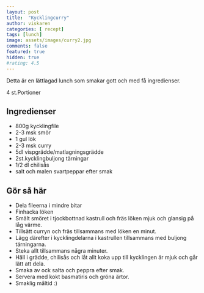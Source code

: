 ```yaml
---
layout: post
title:  "Kycklingcurry"
author: viskaren
categories: [ recept]
tags: [lunch]
image: assets/images/curry2.jpg
comments: false
featured: true
hidden: true
#rating: 4.5
---
```

Detta är en lättlagad lunch som smakar gott och med få ingredienser.

4 st.Portioner
## Ingredienser

- 800g kycklingfile
- 2-3 msk smör
- 1 gul lök
- 2-3 msk curry
- 5dl vispgrädde/matlagningsgrädde
- 2st.kycklingbuljong tärningar
- 1/2 dl chilisås
- salt och malen svartpeppar efter smak


## Gör så här

- Dela fileerna i mindre bitar
- Finhacka löken 
- Smält smöret i tjockbottnad kastrull och fräs löken mjuk och glansig på låg värme. 
- Tillsätt curryn och fräs tillsammans med löken en minut. 
- Lägg därefter i kycklingdelarna i kastrullen tillsammans med buljong tärningarna. 
- Steka allt tillsammans några minuter.
- Häll i grädde, chilisås och låt allt koka upp till kycklingen är mjuk och går lätt att dela.
- Smaka av ock salta och peppra efter smak.
- Servera med kokt basmatiris och gröna ärtor.
- Smaklig måltid :) 